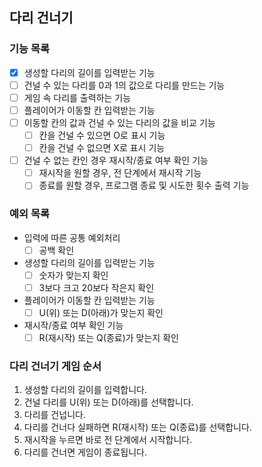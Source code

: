 ## 다리 건너기

### 기능 목록
- [x] 생성할 다리의 길이를 입력받는 기능
- [ ] 건널 수 있는 다리를 0과 1의 값으로 다리를 만드는 기능
- [ ] 게임 속 다리를 출력하는 기능
- [ ] 플레이어가 이동할 칸 입력받는 기능
- [ ] 이동할 칸의 값과 건널 수 있는 다리의 값을 비교 기능
  - [ ] 칸을 건널 수 있으면 O로 표시 기능
  - [ ] 칸을 건널 수 없으면 X로 표시 기능
- [ ] 건널 수 없는 칸인 경우 재시작/종료 여부 확인 기능
  - [ ] 재시작을 원할 경우, 전 단계에서 재시작 기능
  - [ ] 종료를 원할 경우, 프로그램 종료 및 시도한 횟수 출력 기능

### 예외 목록
- 입력에 따른 공통 예외처리
  - [ ] 공백 확인

- 생성할 다리의 길이를 입력받는 기능
  - [ ] 숫자가 맞는지 확인
  - [ ] 3보다 크고 20보다 작은지 확인

- 플레이어가 이동할 칸 입력받는 기능
  - [ ] U(위) 또는 D(아래)가 맞는지 확인

- 재시작/종료 여부 확인 기능
  - [ ] R(재시작) 또는 Q(종료)가 맞는지 확인

### 다리 건너기 게임 순서
1. 생성할 다리의 길이를 입력합니다.
2. 건널 다리를 U(위) 또는 D(아래)를 선택합니다.
3. 다리를 건넙니다.
4. 다리를 건너다 실패하면 R(재시작) 또는 Q(종료)를 선택합니다.
5. 재시작을 누르면 바로 전 단계에서 시작합니다.
6. 다리를 건너면 게임이 종료됩니다.